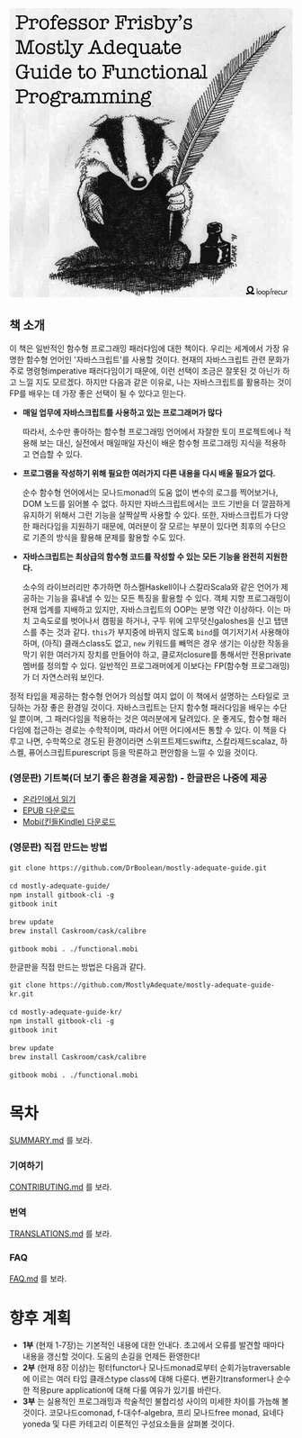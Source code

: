 [![cover](images/cover.png)](SUMMARY.md)

## 책 소개

이 책은 일반적인 함수형 프로그래밍 패러다임에 대한 책이다. 우리는 세계에서 가장 유명한 함수형 언어인 '자바스크립트'를 사용할 것이다. 현재의 자바스크립트 관련 문화가 주로 명령형imperative 패러다임이기 때문에, 이런 선택이 조금은 잘못된 것 아닌가 하고 느낄 지도 모르겠다. 하지만 다음과 같은 이유로, 나는 자바스크립트를 활용하는 것이 FP를 배우는 데 가장 좋은 선택이 될 수 있다고 믿는다.

 * **매일 업무에 자바스크립트를 사용하고 있는 프로그래머가 많다**

    따라서, 소수만 좋아하는 함수형 프로그래밍 언어에서 자잘한 토이 프로젝트에나 적용해 보는 대신, 실전에서 매일매일 자신이 배운 함수형 프로그래밍 지식을 적용하고 연습할 수 있다. 


 * **프로그램을 작성하기 위해 필요한 여러가지 다른 내용을 다시 배울 필요가 없다.**

    순수 함수형 언어에서는 모나드monad의 도움 없이 변수의 로그를 찍어보거나, DOM 노드를 읽어볼 수 없다. 하지만 자바스크립트에서는 코드 기반을 더 깔끔하게 유지하기 위해서 그런 기능을 살짝살짝 사용할 수 있다. 또한, 자바스크립트가 다양한 패러다임을 지원하기 때문에, 여러분이 잘 모르는 부분이 있다면 최후의 수단으로 기존의 방식을 활용해 문제를 활용할 수도 있다.


 * **자바스크립트는 최상급의 함수형 코드를 작성할 수 있는 모든 기능을 완전히 지원한다.**

    소수의 라이브러리만 추가하면 하스켈Haskell이나 스칼라Scala와 같은 언어가 제공하는 기능을 흉내낼 수 있는 모든 특징을 활용할 수 있다. 객체 지향 프로그래밍이 현재 업계를 지배하고 있지만, 자바스크립트의 OOP는 분명 약간 이상하다. 이는 마치 고속도로를 벗어나서 캠핑을 하거나, 구두 위에 고무덧신galoshes을 신고 탭댄스를 추는 것과 같다. `this`가 부지중에 바뀌지 않도록 `bind`를 여기저기서 사용해야 하며, (아직) 클래스class도 없고, `new` 키워드를 빼먹은 경우 생기는 이상한 작동을 막기 위한 여러가지 장치를 만들어야 하고, 클로저closure를 통해서만 전용private 멤버를 정의할 수 있다. 일반적인 프로그래머에게 이보다는 FP(함수형 프로그래밍)가 더 자연스러워 보인다.
   
정적 타입을 제공하는 함수형 언어가 의심할 여지 없이 이 책에서 설명하는 스타일로 코딩하는 가장 좋은 환경일 것이다. 자바스크립트는 단지 함수형 패러다임을 배우는 수단일 뿐이며, 그 패러다임을 적용하는 것은 여러분에게 달려있다. 운 좋게도, 함수형 패러다임에 접근하는 경로는 수학적이며, 따라서 어떤 어디에서든 통할 수 있다. 이 책을 다루고 나면, 수학쪽으로 경도된 환경이라면 스위프트제드swiftz, 스칼라제드scalaz, 하스켈, 퓨어스크립트purescript 등을 막론하고 편안함을 느낄 수 있을 것이다. 

### (영문판) 기트북(더 보기 좋은 환경을 제공함) - 한글판은 나중에 제공

* [온라인에서 읽기](https://drboolean.gitbooks.io/mostly-adequate-guide/content/)
* [EPUB 다운로드](https://www.gitbook.com/download/epub/book/drboolean/mostly-adequate-guide)
* [Mobi(킨들Kindle) 다운로드](https://www.gitbook.com/download/mobi/book/drboolean/mostly-adequate-guide)

### (영문판) 직접 만드는 방법

```
git clone https://github.com/DrBoolean/mostly-adequate-guide.git

cd mostly-adequate-guide/
npm install gitbook-cli -g
gitbook init

brew update
brew install Caskroom/cask/calibre

gitbook mobi . ./functional.mobi
```

한글판을 직접 만드는 방법은 다음과 같다.

```
git clone https://github.com/MostlyAdequate/mostly-adequate-guide-kr.git

cd mostly-adequate-guide-kr/
npm install gitbook-cli -g
gitbook init

brew update
brew install Caskroom/cask/calibre

gitbook mobi . ./functional.mobi
```

# 목차

[SUMMARY.md](SUMMARY.md) 를 보라.

### 기여하기

[CONTRIBUTING.md](CONTRIBUTING.md) 를 보라.

### 번역

[TRANSLATIONS.md](TRANSLATIONS.md) 를 보라.

### FAQ

[FAQ.md](FAQ.md) 를 보라.



# 향후 계획

* **1부** (현재 1-7장)는 기본적인 내용에 대한 안내다. 초고에서 오류를 발견할 때마다 내용을 갱신할 것이다. 도움의 손길을 언제든 환영한다!
* **2부** (현재 8장 이상)는 펑터functor나 모나드monad로부터 순회가능traversable에 이르는 여러 타입 클래스type class에 대해 다룬다. 변환기transformer나 순수한 적용pure application에 대해 다룰 여유가 있기를 바란다.  
* **3부** 는 실용적인 프로그래밍과 학술적인 불합리성 사이의 미세한 차이를 가늠해 볼 것이다. 코모나드comonad, f-대수f-algebra, 프리 모나드free monad, 요네다yoneda 및 다른 카테고리 이론적인 구성요소들을 살펴볼 것이다. 

